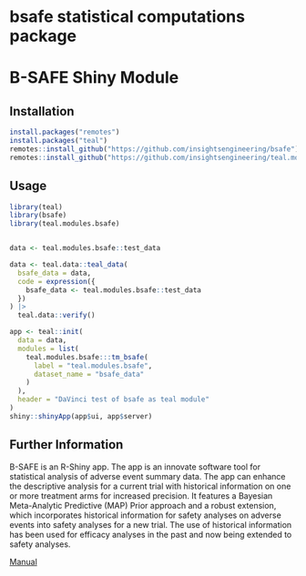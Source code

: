 
# bsafe statistical computations package

# B-SAFE Shiny Module

## Installation

``` r
install.packages("remotes")
install.packages("teal")
remotes::install_github("https://github.com/insightsengineering/bsafe")
remotes::install_github("https://github.com/insightsengineering/teal.modules.bsafe")
```

## Usage

``` r
library(teal)
library(bsafe)
library(teal.modules.bsafe)


data <- teal.modules.bsafe::test_data

data <- teal.data::teal_data(
  bsafe_data = data,
  code = expression({
    bsafe_data <- teal.modules.bsafe::test_data
  })
) |>
  teal.data::verify()

app <- teal::init(
  data = data,
  modules = list(
    teal.modules.bsafe:::tm_bsafe(
      label = "teal.modules.bsafe",
      dataset_name = "bsafe_data"
    )
  ),
  header = "DaVinci test of bsafe as teal module"
)
shiny::shinyApp(app$ui, app$server)
```

## Further Information

B-SAFE is an R-Shiny app. The app is an innovate software tool for statistical analysis of adverse event summary data. The app can enhance the descriptive analysis for a current trial with historical information on one or more treatment arms for increased precision. It features a Bayesian Meta-Analytic Predictive (MAP) Prior approach and a robust extension, which incorporates historical information for safety analyses on adverse events into safety analyses for a new trial. The use of historical information has been used for efficacy analyses in the past and now being extended to safety analyses.

[Manual](https://github.com/insightsengineering/teal.modules.bsafe/blob/main/inst/www/manual.pdf)
